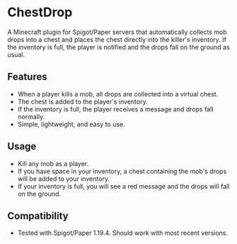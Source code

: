 # ChestDrop

A Minecraft plugin for Spigot/Paper servers that automatically collects mob drops into a chest and places the chest directly into the killer's inventory. If the inventory is full, the player is notified and the drops fall on the ground as usual.

## Features
- When a player kills a mob, all drops are collected into a virtual chest.
- The chest is added to the player's inventory.
- If the inventory is full, the player receives a message and drops fall normally.
- Simple, lightweight, and easy to use.


## Usage
- Kill any mob as a player.
- If you have space in your inventory, a chest containing the mob's drops will be added to your inventory.
- If your inventory is full, you will see a red message and the drops will fall on the ground.

## Compatibility
- Tested with Spigot/Paper 1.19.4. Should work with most recent versions.

